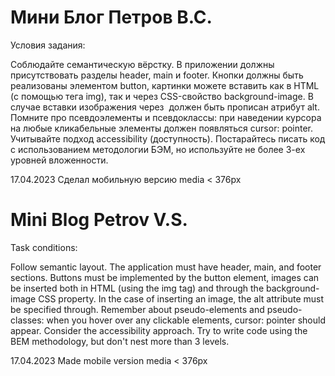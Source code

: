 # Мини Блог Петров В.С.
Условия задания:

Соблюдайте семантическую вёрстку. В приложении должны присутствовать разделы header, main и footer. Кнопки должны быть реализованы элементом button, картинки можете вставить как в HTML (с помощью тега img), так и через CSS-свойство background-image. В случае вставки изображения через <img> должен быть прописан атрибут alt.
Помните про псевдоэлементы и псевдоклассы: при наведении курсора на любые кликабельные элементы должен появляться cursor: pointer.
Учитывайте подход accessibility (доступность).
Постарайтесь писать код с использованием методологии БЭМ, но используйте не более 3-ех уровней вложенности.

17.04.2023 Сделал мобильную версию media < 376px

# Mini Blog Petrov V.S.
Task conditions:

Follow semantic layout. The application must have header, main, and footer sections. Buttons must be implemented by the button element, images can be inserted both in HTML (using the img tag) and through the background-image CSS property. In the case of inserting an image, the alt attribute must be specified through. Remember about pseudo-elements and pseudo-classes: when you hover over any clickable elements, cursor: pointer should appear. Consider the accessibility approach. Try to write code using the BEM methodology, but don't nest more than 3 levels.

17.04.2023 Made mobile version media < 376px
